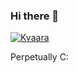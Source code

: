 ### Hi there 👋
[![Kvaara](https://github-readme-stats.vercel.app/api?username=Kvaara)](https://github.com/anuraghazra/github-readme-stats)

Perpetually C:
<!--
**Kvaara/Kvaara** is a ✨ _special_ ✨ repository because its `README.md` (this file) appears on your GitHub profile.

Here are some ideas to get you started:

- 🔭 I’m currently working on ...
- 🌱 I’m currently learning ...
- 👯 I’m looking to collaborate on ...
- 🤔 I’m looking for help with ...
- 💬 Ask me about ...
- 📫 How to reach me: ...
- 😄 Pronouns: ...
- ⚡ Fun fact: ...
-->
